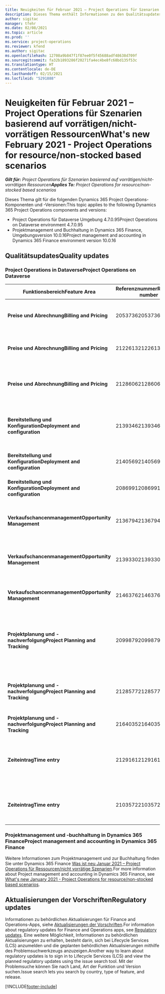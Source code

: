```yaml
---
title: Neuigkeiten für Februar 2021 – Project Operations für Szenarien basierend auf vorrätigen/nicht-vorrätigen Ressourcen
description: Dieses Thema enthält Informationen zu den Qualitätsupdates, die in der Version von Project Operations vom Februar 2021 für Szenarien basierend auf vorrätigen/nicht vorrätigen Ressourcen verfügbar sind.
author: sigitac
manager: tfehr
ms.date: 02/08/2021
ms.topic: article
ms.prod: ''
ms.service: project-operations
ms.reviewer: kfend
ms.author: sigitac
ms.openlocfilehash: 12708a9b847f1f87ee0f5f45688adf48638d709f
ms.sourcegitcommit: fa32b1893286f20271fa4ec4be8fc68bd135f53c
ms.translationtype: HT
ms.contentlocale: de-DE
ms.lasthandoff: 02/15/2021
ms.locfileid: "5291888"
---
```

# <a name="whats-new-february-2021---project-operations-for-resourcenon-stocked-based-scenarios"></a><span data-ttu-id="c8092-103">Neuigkeiten für Februar 2021 – Project Operations für Szenarien basierend auf vorrätigen/nicht-vorrätigen Ressourcen</span><span class="sxs-lookup"><span data-stu-id="c8092-103">What's new February 2021 - Project Operations for resource/non-stocked based scenarios</span></span>

<span data-ttu-id="c8092-104">_**Gilt für:** Project Operations für Szenarien basierend auf vorrätigen/nicht-vorrätigen Ressourcen_</span><span class="sxs-lookup"><span data-stu-id="c8092-104">_**Applies To:** Project Operations for resource/non-stocked based scenarios_</span></span>

<span data-ttu-id="c8092-105">Dieses Thema gilt für die folgenden Dynamics 365 Project Operations-Komponenten und -Versionen:</span><span class="sxs-lookup"><span data-stu-id="c8092-105">This topic applies to the following Dynamics 365 Project Operations components and versions:</span></span>

- <span data-ttu-id="c8092-106">Project Operations für Dataverse Umgebung 4.7.0.95</span><span class="sxs-lookup"><span data-stu-id="c8092-106">Project Operations on Dataverse environment 4.7.0.95</span></span>
- <span data-ttu-id="c8092-107">Projektmanagement und Buchhaltung in Dynamics 365 Finance, Umgebungsversion 10.0.16</span><span class="sxs-lookup"><span data-stu-id="c8092-107">Project management and accounting in Dynamics 365 Finance environment version 10.0.16</span></span> 

## <a name="quality-updates"></a><span data-ttu-id="c8092-108">Qualitätsupdates</span><span class="sxs-lookup"><span data-stu-id="c8092-108">Quality updates</span></span>

### <a name="project-operations-on-dataverse"></a><span data-ttu-id="c8092-109">Project Operations in Dataverse</span><span class="sxs-lookup"><span data-stu-id="c8092-109">Project Operations on Dataverse</span></span>

| <span data-ttu-id="c8092-110">**Funktionsbereich**</span><span class="sxs-lookup"><span data-stu-id="c8092-110">**Feature Area**</span></span> | <span data-ttu-id="c8092-111">**Referenznummer**</span><span class="sxs-lookup"><span data-stu-id="c8092-111">**Reference number**</span></span> | <span data-ttu-id="c8092-112">**Qualitätsupdate**</span><span class="sxs-lookup"><span data-stu-id="c8092-112">**Quality update**</span></span> |
| --- | --- | --- |
| <span data-ttu-id="c8092-113">**Preise und Abrechnung**</span><span class="sxs-lookup"><span data-stu-id="c8092-113">**Billing and Pricing**</span></span> | <span data-ttu-id="c8092-114">2053736</span><span class="sxs-lookup"><span data-stu-id="c8092-114">2053736</span></span> | <span data-ttu-id="c8092-115">Details zur Rechnungsposition können jetzt unter **Rechnung** > **Verwandte Informationen** abgerufen werden.</span><span class="sxs-lookup"><span data-stu-id="c8092-115">Invoice line details are now accessible by going to **Invoice** > **Related information**.</span></span> |
| <span data-ttu-id="c8092-116">**Preise und Abrechnung**</span><span class="sxs-lookup"><span data-stu-id="c8092-116">**Billing and Pricing**</span></span> | <span data-ttu-id="c8092-117">2122613</span><span class="sxs-lookup"><span data-stu-id="c8092-117">2122613</span></span> | <span data-ttu-id="c8092-118">Die Aktionen **Aktivieren** und **Deaktivieren** wurden aus den zugeordneten Entitäten **Preisliste** entfernt.</span><span class="sxs-lookup"><span data-stu-id="c8092-118">The **Activate** and **Deactivate** actions were removed from the **Price List** association entities.</span></span> |
| <span data-ttu-id="c8092-119">**Preise und Abrechnung**</span><span class="sxs-lookup"><span data-stu-id="c8092-119">**Billing and Pricing**</span></span> | <span data-ttu-id="c8092-120">2128606</span><span class="sxs-lookup"><span data-stu-id="c8092-120">2128606</span></span> | <span data-ttu-id="c8092-121">Problem mit dem Plug-In **ullReferenceException** in dem **GetEstimatesForProject** behoben.</span><span class="sxs-lookup"><span data-stu-id="c8092-121">Resolved the issue with **ullReferenceException** in the **GetEstimatesForProject** plug-in.</span></span> |
| <span data-ttu-id="c8092-122">**Bereitstellung und Konfiguration**</span><span class="sxs-lookup"><span data-stu-id="c8092-122">**Deployment and configuration**</span></span> | <span data-ttu-id="c8092-123">2139346</span><span class="sxs-lookup"><span data-stu-id="c8092-123">2139346</span></span> | <span data-ttu-id="c8092-124">Das Problem mit dem nicht verwalteten Import in der **Dynamics365ProjectOperationsDualWrite** Lösung wurde behoben.</span><span class="sxs-lookup"><span data-stu-id="c8092-124">Resolved the issue with importing unmanaged **Dynamics365ProjectOperationsDualWrite** solution.</span></span> |
| <span data-ttu-id="c8092-125">**Bereitstellung und Konfiguration**</span><span class="sxs-lookup"><span data-stu-id="c8092-125">**Deployment and configuration**</span></span> | <span data-ttu-id="c8092-126">2140569</span><span class="sxs-lookup"><span data-stu-id="c8092-126">2140569</span></span> | <span data-ttu-id="c8092-127">Die Projektlösung muss in den Dataverse Teams Umgebungen nicht installiert sein.</span><span class="sxs-lookup"><span data-stu-id="c8092-127">Project solution must not be installed in the Dataverse Teams environments.</span></span> |
| <span data-ttu-id="c8092-128">**Bereitstellung und Konfiguration**</span><span class="sxs-lookup"><span data-stu-id="c8092-128">**Deployment and configuration**</span></span> | <span data-ttu-id="c8092-129">2086991</span><span class="sxs-lookup"><span data-stu-id="c8092-129">2086991</span></span> | <span data-ttu-id="c8092-130">Eingeschränkte Anpassung der Lokalisierung von Webressourcen.</span><span class="sxs-lookup"><span data-stu-id="c8092-130">Restricted customizing localization of web resources.</span></span> |
| <span data-ttu-id="c8092-131">**Verkaufschancenmanagement**</span><span class="sxs-lookup"><span data-stu-id="c8092-131">**Opportunity Management**</span></span> | <span data-ttu-id="c8092-132">2136794</span><span class="sxs-lookup"><span data-stu-id="c8092-132">2136794</span></span> | <span data-ttu-id="c8092-133">Zeigen Sie die richtige Fehlermeldung an, wenn der Prozess **Rechnung bestätigen** oder **Rechnung als bezahlt markieren** fehl schlägt.</span><span class="sxs-lookup"><span data-stu-id="c8092-133">Display the correct error message when the **Confirm invoice** or **Mark invoice as paid** processes fail.</span></span> |
| <span data-ttu-id="c8092-134">**Verkaufschancenmanagement**</span><span class="sxs-lookup"><span data-stu-id="c8092-134">**Opportunity Management**</span></span> | <span data-ttu-id="c8092-135">2139330</span><span class="sxs-lookup"><span data-stu-id="c8092-135">2139330</span></span> | <span data-ttu-id="c8092-136">Durch Ändern des Projektmanagers für ein Projekt darf die besitzende Firma nicht auf den Standardwert zurückgesetzt werden.</span><span class="sxs-lookup"><span data-stu-id="c8092-136">Changing the Project manager on a project must not reset the owning company back to the default value.</span></span> |
| <span data-ttu-id="c8092-137">**Verkaufschancenmanagement**</span><span class="sxs-lookup"><span data-stu-id="c8092-137">**Opportunity Management**</span></span> | <span data-ttu-id="c8092-138">2146376</span><span class="sxs-lookup"><span data-stu-id="c8092-138">2146376</span></span> | <span data-ttu-id="c8092-139">Der korrigierte Steuerbetrag in einem nicht steuerpflichtigen Ist wird aus der Rechnungsbestätigung erstellt.</span><span class="sxs-lookup"><span data-stu-id="c8092-139">Corrected tax amount in a non-chargeable actual is created from invoice confirmation.</span></span> |
| <span data-ttu-id="c8092-140">**Projektplanung und -nachverfolgung**</span><span class="sxs-lookup"><span data-stu-id="c8092-140">**Project Planning and Tracking**</span></span> | <span data-ttu-id="c8092-141">2099879</span><span class="sxs-lookup"><span data-stu-id="c8092-141">2099879</span></span> | <span data-ttu-id="c8092-142">Die Dataverse Umgebungsbereitstellung muss eine Standardtransaktionskategorie mit einer statischen ID erstellen und darf nicht zufällig eine pro Umgebung generieren.</span><span class="sxs-lookup"><span data-stu-id="c8092-142">The Dataverse environment deployment must create a default transaction category with a static ID and not randomly generate one per environment.</span></span> |
| <span data-ttu-id="c8092-143">**Projektplanung und -nachverfolgung**</span><span class="sxs-lookup"><span data-stu-id="c8092-143">**Project Planning and Tracking**</span></span> | <span data-ttu-id="c8092-144">2128577</span><span class="sxs-lookup"><span data-stu-id="c8092-144">2128577</span></span> | <span data-ttu-id="c8092-145">Die Benutzerrechte von Project Service zum Aktualisieren der Transaktionskategorie für eine Ressourcenzuweisung wurden behoben.</span><span class="sxs-lookup"><span data-stu-id="c8092-145">Fixed the Project service user privileges to update the transaction category on a resource assignment.</span></span> |
| <span data-ttu-id="c8092-146">**Projektplanung und -nachverfolgung**</span><span class="sxs-lookup"><span data-stu-id="c8092-146">**Project Planning and Tracking**</span></span> | <span data-ttu-id="c8092-147">2164035</span><span class="sxs-lookup"><span data-stu-id="c8092-147">2164035</span></span> | <span data-ttu-id="c8092-148">Probleme mit der Funktion **Projekt kopieren** behoben.</span><span class="sxs-lookup"><span data-stu-id="c8092-148">Fixed issues with the **Copy Project** function.</span></span> |
| <span data-ttu-id="c8092-149">**Zeiteintrag**</span><span class="sxs-lookup"><span data-stu-id="c8092-149">**Time entry**</span></span> | <span data-ttu-id="c8092-150">2129161</span><span class="sxs-lookup"><span data-stu-id="c8092-150">2129161</span></span> | <span data-ttu-id="c8092-151">Es werden strengere Einschränkungen angewendet, um sicherzustellen, dass Benutzer einen eingereichten oder genehmigten Zeiteintrag nicht ändern und aktualisieren können.</span><span class="sxs-lookup"><span data-stu-id="c8092-151">Tighter restrictions are applied to ensure users can't change and update a time entry that has been submitted or approved.</span></span> |
| <span data-ttu-id="c8092-152">**Zeiteintrag**</span><span class="sxs-lookup"><span data-stu-id="c8092-152">**Time entry**</span></span> | <span data-ttu-id="c8092-153">2103572</span><span class="sxs-lookup"><span data-stu-id="c8092-153">2103572</span></span> | <span data-ttu-id="c8092-154">Die Zeitgenehmigung für Zeiteinträge außerhalb des Projekts darf nicht nach einer Projektgenehmigungsrolle suchen.</span><span class="sxs-lookup"><span data-stu-id="c8092-154">Time approval for non-project time entries must not be looking for project approver role.</span></span> |

### <a name="project-management-and-accounting-in-dynamics-365-finance"></a><span data-ttu-id="c8092-155">Projektmanagement und -buchhaltung in Dynamics 365 Finance</span><span class="sxs-lookup"><span data-stu-id="c8092-155">Project management and accounting in Dynamics 365 Finance</span></span> 

<span data-ttu-id="c8092-156">Weitere Informationen zum Projektmanagement und zur Buchhaltung finden Sie unter Dynamics 365 Finance [Was ist neu Januar 2021 – Project Operations für Ressourcen/nicht vorrätige Szenarien](whats-new-jan-2021-resource-based.md).</span><span class="sxs-lookup"><span data-stu-id="c8092-156">For more information about Project management and accounting in Dynamics 365 Finance, see [What's new January 2021 - Project Operations for resource/non-stocked based scenarios](whats-new-jan-2021-resource-based.md).</span></span>


## <a name="regulatory-updates"></a><span data-ttu-id="c8092-157">Aktualisierungen der Vorschriften</span><span class="sxs-lookup"><span data-stu-id="c8092-157">Regulatory updates</span></span>

<span data-ttu-id="c8092-158">Informationen zu behördlichen Aktualisierungen für Finance and Operations-Apps, siehe [Aktualisierungen der Vorschriften](https://docs.microsoft.com/dynamics365/finance/localizations/regulatory-updates).</span><span class="sxs-lookup"><span data-stu-id="c8092-158">For information about regulatory updates for Finance and Operations apps, see [Regulatory updates](https://docs.microsoft.com/dynamics365/finance/localizations/regulatory-updates).</span></span> <span data-ttu-id="c8092-159">Eine weitere Möglichkeit, Informationen zu behördlichen Aktualisierungen zu erhalten, besteht darin, sich bei Lifecycle Services (LCS) anzumelden und die geplanten behördlichen Aktualisierungen mithilfe des Problemsuchwerkzeugs anzuzeigen.</span><span class="sxs-lookup"><span data-stu-id="c8092-159">Another way to learn about regulatory updates is to sign in to Lifecycle Services (LCS) and view the planned regulatory updates using the issue search tool.</span></span> <span data-ttu-id="c8092-160">Mit der Problemsuche können Sie nach Land, Art der Funktion und Version suchen.</span><span class="sxs-lookup"><span data-stu-id="c8092-160">Issue search lets you search by country, type of feature, and release.</span></span>


[!INCLUDE[footer-include](../includes/footer-banner.md)]